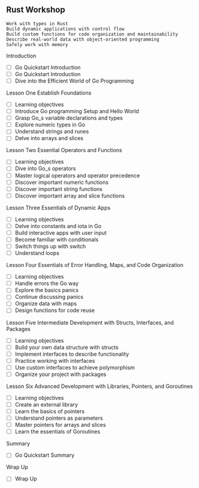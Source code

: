 ## Rust Workshop
```ascii
Work with types in Rust
Build dynamic applications with control flow
Build custom functions for code organization and maintainability
Describe real-world data with object-oriented programming
Safely work with memory
```
Introduction
- [ ] Go Quickstart Introduction
- [ ] Go Quickstart Introduction
- [ ] Dive into the Efficient World of Go Programming

Lesson One Establish Foundations
- [ ] Learning objectives
- [ ] Introduce Go programming Setup and Hello World
- [ ] Grasp Go_s variable declarations and types
- [ ] Explore numeric types in Go
- [ ] Understand strings and runes
- [ ] Delve into arrays and slices

Lesson Two Essential Operators and Functions
- [ ] Learning objectives
- [ ] Dive into Go_s operators
- [ ] Master logical operators and operator precedence
- [ ] Discover important numeric functions
- [ ] Discover important string functions
- [ ] Discover important array and slice functions

Lesson Three Essentials of Dynamic Apps
- [ ] Learning objectives
- [ ] Delve into constants and iota in Go
- [ ] Build interactive apps with user input
- [ ] Become familiar with conditionals
- [ ] Switch things up with switch
- [ ] Understand loops

Lesson Four Essentials of Error Handling, Maps, and Code Organization
- [ ] Learning objectives
- [ ] Handle errors the Go way
- [ ] Explore the basics panics
- [ ] Continue discussing panics
- [ ] Organize data with maps
- [ ] Design functions for code reuse

Lesson Five Intermediate Development with Structs, Interfaces, and Packages
- [ ] Learning objectives
- [ ] Build your own data structure with structs
- [ ] Implement interfaces to describe functionality
- [ ] Practice working with interfaces
- [ ] Use custom interfaces to achieve polymorphism
- [ ] Organize your project with packages

Lesson Six Advanced Development with Libraries, Pointers, and Goroutines
- [ ] Learning objectives
- [ ] Create an external library
- [ ] Learn the basics of pointers
- [ ] Understand pointers as parameters
- [ ] Master pointers for arrays and slices
- [ ] Learn the essentials of Goroutines

Summary
- [ ] Go Quickstart Summary

Wrap Up
- [ ] Wrap Up